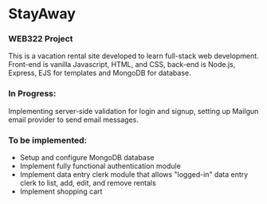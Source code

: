 # StayAway
### WEB322 Project 
This is a vacation rental site developed to learn full-stack web development. Front-end is vanilla Javascript, HTML, and CSS, back-end is Node.js, Express, EJS for templates and MongoDB for database. 
### In Progress:
Implementing server-side validation for login and signup, setting up Mailgun email provider to send email messages.
### To be implemented: 
- Setup and configure MongoDB database
- Implement fully functional authentication module
- Implement data entry clerk module that allows "logged-in" data entry clerk to list, add, edit, and remove rentals
- Implement shopping cart 

